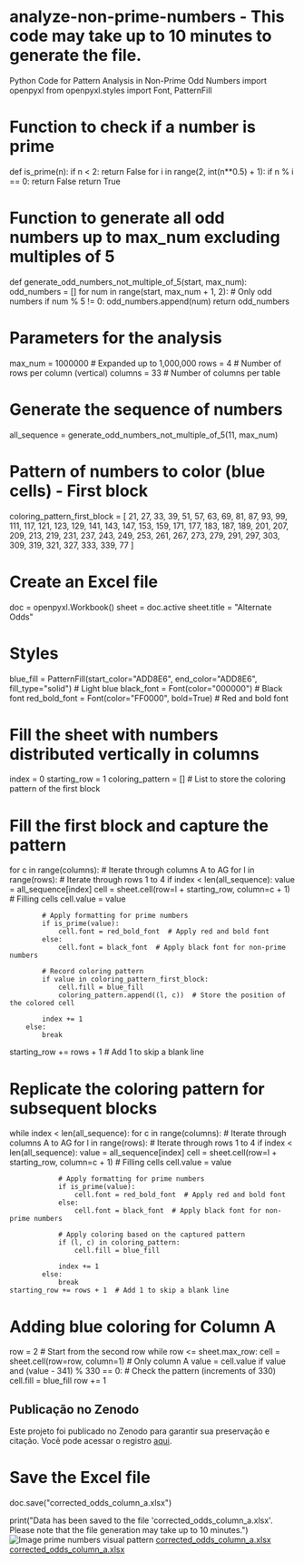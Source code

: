 # analyze-non-prime-numbers - This code may take up to 10 minutes to generate the file.
Python Code for Pattern Analysis in Non-Prime Odd Numbers
import openpyxl
from openpyxl.styles import Font, PatternFill

# Function to check if a number is prime
def is_prime(n):
    if n < 2:
        return False
    for i in range(2, int(n**0.5) + 1):
        if n % i == 0:
            return False
    return True

# Function to generate all odd numbers up to max_num excluding multiples of 5
def generate_odd_numbers_not_multiple_of_5(start, max_num):
    odd_numbers = []
    for num in range(start, max_num + 1, 2):  # Only odd numbers
        if num % 5 != 0:
            odd_numbers.append(num)
    return odd_numbers

# Parameters for the analysis
max_num = 1000000  # Expanded up to 1,000,000
rows = 4           # Number of rows per column (vertical)
columns = 33       # Number of columns per table

# Generate the sequence of numbers
all_sequence = generate_odd_numbers_not_multiple_of_5(11, max_num)

# Pattern of numbers to color (blue cells) - First block
coloring_pattern_first_block = [
    21, 27, 33, 39, 51, 57, 63, 69, 81, 87, 93, 99, 111, 117, 121, 123, 129, 141,
    143, 147, 153, 159, 171, 177, 183, 187, 189, 201, 207, 209, 213, 219, 231,
    237, 243, 249, 253, 261, 267, 273, 279, 291, 297, 303, 309, 319, 321, 327,
    333, 339, 77
]

# Create an Excel file
doc = openpyxl.Workbook()
sheet = doc.active
sheet.title = "Alternate Odds"

# Styles
blue_fill = PatternFill(start_color="ADD8E6", end_color="ADD8E6", fill_type="solid")  # Light blue
black_font = Font(color="000000")  # Black font
red_bold_font = Font(color="FF0000", bold=True)  # Red and bold font

# Fill the sheet with numbers distributed vertically in columns
index = 0
starting_row = 1
coloring_pattern = []  # List to store the coloring pattern of the first block

# Fill the first block and capture the pattern
for c in range(columns):  # Iterate through columns A to AG
    for l in range(rows):  # Iterate through rows 1 to 4
        if index < len(all_sequence):
            value = all_sequence[index]
            cell = sheet.cell(row=l + starting_row, column=c + 1)  # Filling cells
            cell.value = value

            # Apply formatting for prime numbers
            if is_prime(value):
                cell.font = red_bold_font  # Apply red and bold font
            else:
                cell.font = black_font  # Apply black font for non-prime numbers

            # Record coloring pattern
            if value in coloring_pattern_first_block:
                cell.fill = blue_fill
                coloring_pattern.append((l, c))  # Store the position of the colored cell

            index += 1
        else:
            break

starting_row += rows + 1  # Add 1 to skip a blank line

# Replicate the coloring pattern for subsequent blocks
while index < len(all_sequence):
    for c in range(columns):  # Iterate through columns A to AG
        for l in range(rows):  # Iterate through rows 1 to 4
            if index < len(all_sequence):
                value = all_sequence[index]
                cell = sheet.cell(row=l + starting_row, column=c + 1)  # Filling cells
                cell.value = value

                # Apply formatting for prime numbers
                if is_prime(value):
                    cell.font = red_bold_font  # Apply red and bold font
                else:
                    cell.font = black_font  # Apply black font for non-prime numbers

                # Apply coloring based on the captured pattern
                if (l, c) in coloring_pattern:
                    cell.fill = blue_fill

                index += 1
            else:
                break
    starting_row += rows + 1  # Add 1 to skip a blank line

# Adding blue coloring for Column A
row = 2  # Start from the second row
while row <= sheet.max_row:
    cell = sheet.cell(row=row, column=1)  # Only column A
    value = cell.value
    if value and (value - 341) % 330 == 0:  # Check the pattern (increments of 330)
        cell.fill = blue_fill
    row += 1

## Publicação no Zenodo

Este projeto foi publicado no Zenodo para garantir sua preservação e citação. Você pode acessar o registro [aqui](https://doi.org/10.5281/zenodo.14837984).

# Save the Excel file
doc.save("corrected_odds_column_a.xlsx")

print("Data has been saved to the file 'corrected_odds_column_a.xlsx'. Please note that the file generation may take up to 10 minutes.")![Image prime numbers visual pattern](https://github.com/user-attachments/assets/49f81dad-6f62-43d5-b2da-08985079ae5e)
[corrected_odds_column_a.xlsx](https://github.com/user-attachments/files/18722009/corrected_odds_column_a.xlsx)
[corrected_odds_column_a.xlsx](https://github.com/user-attachments/files/18722005/corrected_odds_column_a.xlsx)
